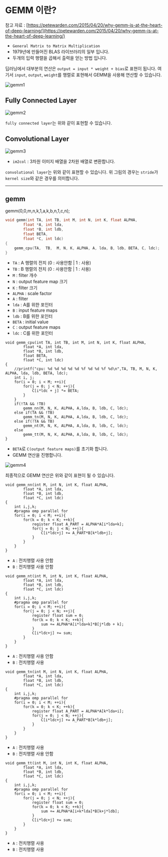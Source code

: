 # GEMM 이란?

참고 자료 : [https://petewarden.com/2015/04/20/why-gemm-is-at-the-heart-of-deep-learning/](https://petewarden.com/2015/04/20/why-gemm-is-at-the-heart-of-deep-learning/)

- `General Matrix to Matrix Multiplication`
- 1979년에 만들어진 BLAS 라이브러리의 일부 입니다.
- 두개의 입력 행렬을 곱해서 출력을 얻는 방법 입니다.

딥러닝에서 대부분의 연산은 `output = input * weight + bias`로 표현이 됩니다. 여기서 `input`, `output`, `weight`를 행렬로 표현해서 GEMM을 사용해 연산할 수 있습니다.



![gemm1](/figure/gemm1.PNG)



## Fully Connected Layer



![gemm2](/figure/gemm2.PNG)



`fully connected layer`는 위와 같이 표현할 수 있습니다.


## Convolutional Layer



![gemm3](/figure/gemm3.PNG)



- `im2col` : 3차원 이미지 배열을 2차원 배열로 변환합니다.

`convolutional layer`는 위와 같이 표현할 수 있습니다.
위 그림의 경우는 `stride`가 `kernel size`와 같은 경우를 의미합니다.

---

## gemm

gemm(0,0,m,n,k,1,a,k,b,n,1,c,n);

```c
void gemm(int TA, int TB, int M, int N, int K, float ALPHA,
        float *A, int lda,
        float *B, int ldb,
        float BETA,
        float *C, int ldc)
{
    gemm_cpu(TA,  TB,  M, N, K, ALPHA, A, lda, B, ldb, BETA, C, ldc);
}
```

- `TA`    : A 행렬의 전치 (0 : 사용안함 | 1 : 사용)
- `TB`    : B 행렬의 전치 (0 : 사용안함 | 1 : 사용)
- `M`     : filter 개수
- `N`     : output feature map 크기
- `K`     : filter 크기
- `ALPHA` : scale factor
- `A`     : filter
- `lda`   : A를 위한 포인터
- `B`     : input feature maps
- `ldb`   : B를 위한 포인터
- `BETA`  : initial value
- `C`     : output feature maps
- `ldc`   : C를 위한 포인터

```
void gemm_cpu(int TA, int TB, int M, int N, int K, float ALPHA,
        float *A, int lda,
        float *B, int ldb,
        float BETA,
        float *C, int ldc)
{
    //printf("cpu: %d %d %d %d %d %f %d %d %f %d\n",TA, TB, M, N, K, ALPHA, lda, ldb, BETA, ldc);
    int i, j;
    for(i = 0; i < M; ++i){
        for(j = 0; j < N; ++j){
            C[i*ldc + j] *= BETA;
        }
    }
    if(!TA && !TB)
        gemm_nn(M, N, K, ALPHA, A,lda, B, ldb, C, ldc);
    else if(TA && !TB)
        gemm_tn(M, N, K, ALPHA, A,lda, B, ldb, C, ldc);
    else if(!TA && TB)
        gemm_nt(M, N, K, ALPHA, A,lda, B, ldb, C, ldc);
    else
        gemm_tt(M, N, K, ALPHA, A,lda, B, ldb, C, ldc);
}
```

- `BETA`로 `C(output feature maps)`를 초기화 합니다.
- GEMM 연산을 진행합니다.




![gemm4](/figure/gemm4.PNG)



최종적으로 GEMM 연산은 위와 같이 표현이 될 수 있습니다.

```
void gemm_nn(int M, int N, int K, float ALPHA,
        float *A, int lda,
        float *B, int ldb,
        float *C, int ldc)
{
    int i,j,k;
    #pragma omp parallel for
    for(i = 0; i < M; ++i){
        for(k = 0; k < K; ++k){
            register float A_PART = ALPHA*A[i*lda+k];
            for(j = 0; j < N; ++j){
                C[i*ldc+j] += A_PART*B[k*ldb+j];
            }
        }
    }
}
```

- `A` : 전치행렬 사용 안함
- `B` : 전치행렬 사용 안함

```
void gemm_nt(int M, int N, int K, float ALPHA,
        float *A, int lda,
        float *B, int ldb,
        float *C, int ldc)
{
    int i,j,k;
    #pragma omp parallel for
    for(i = 0; i < M; ++i){
        for(j = 0; j < N; ++j){
            register float sum = 0;
            for(k = 0; k < K; ++k){
                sum += ALPHA*A[i*lda+k]*B[j*ldb + k];
            }
            C[i*ldc+j] += sum;
        }
    }
}
```

- `A` : 전치행렬 사용 안함
- `B` : 전치행렬 사용

```
void gemm_tn(int M, int N, int K, float ALPHA,
        float *A, int lda,
        float *B, int ldb,
        float *C, int ldc)
{
    int i,j,k;
    #pragma omp parallel for
    for(i = 0; i < M; ++i){
        for(k = 0; k < K; ++k){
            register float A_PART = ALPHA*A[k*lda+i];
            for(j = 0; j < N; ++j){
                C[i*ldc+j] += A_PART*B[k*ldb+j];
            }
        }
    }
}
```

- `A` : 전치행렬 사용
- `B` : 전치행렬 사용 안함

```
void gemm_tt(int M, int N, int K, float ALPHA,
        float *A, int lda,
        float *B, int ldb,
        float *C, int ldc)
{
    int i,j,k;
    #pragma omp parallel for
    for(i = 0; i < M; ++i){
        for(j = 0; j < N; ++j){
            register float sum = 0;
            for(k = 0; k < K; ++k){
                sum += ALPHA*A[i+k*lda]*B[k+j*ldb];
            }
            C[i*ldc+j] += sum;
        }
    }
}
```

- `A` : 전치행렬 사용
- `B` : 전치행렬 사용
